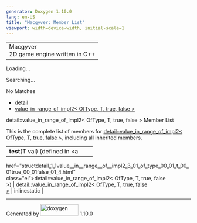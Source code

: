 ```yaml
---
generator: Doxygen 1.10.0
lang: en-US
title: "Macgyver: Member List"
viewport: width=device-width, initial-scale=1
---
```


<div id="top">

<div id="titlearea">

<table data-cellspacing="0" data-cellpadding="0">
<colgroup>
<col style="width: 100%" />
</colgroup>
<tbody>
<tr id="projectrow" class="odd">
<td id="projectalign"><div id="projectname">
Macgyver
</div>
<div id="projectbrief">
2D game engine written in C++
</div></td>
</tr>
</tbody>
</table>

</div>

<div id="main-nav">

</div>

<div id="MSearchSelectWindow"
onmouseover="return searchBox.OnSearchSelectShow()"
onmouseout="return searchBox.OnSearchSelectHide()"
onkeydown="return searchBox.OnSearchSelectKey(event)">

</div>

<div id="MSearchResultsWindow">

<div id="MSearchResults">

<div class="SRPage">

<div id="SRIndex">

<div id="SRResults">

</div>

<div id="Loading" class="SRStatus">

Loading...

</div>

<div id="Searching" class="SRStatus">

Searching...

</div>

<div id="NoMatches" class="SRStatus">

No Matches

</div>

</div>

</div>

</div>

</div>

<div id="nav-path" class="navpath">

- <a href="namespacedetail.html" class="el">detail</a>
- <a
  href="structdetail_1_1value__in__range__of__impl2_3_01_of_type_00_01_t_00_01true_00_01false_01_4.html"
  class="el">value_in_range_of_impl2&lt; OfType, T, true, false &gt;</a>

</div>

</div>

<div class="header">

<div class="headertitle">

<div class="title">

detail::value_in_range_of_impl2\< OfType, T, true, false \> Member List

</div>

</div>

</div>

<div class="contents">

This is the complete list of members for <a
href="structdetail_1_1value__in__range__of__impl2_3_01_of_type_00_01_t_00_01true_00_01false_01_4.html"
class="el">detail::value_in_range_of_impl2&lt; OfType, T, true, false
&gt;</a>, including all inherited members.

|                                                                                                        |                                                                                                        |                                                                      |
|--------------------------------------------------------------------------------------------------------|--------------------------------------------------------------------------------------------------------|----------------------------------------------------------------------|
| **test**(T val) (defined in <a                                                                         
 href="structdetail_1_1value__in__range__of__impl2_3_01_of_type_00_01_t_00_01true_00_01false_01_4.html"  
 class="el">detail::value_in_range_of_impl2&lt; OfType, T, true, false                                   
 &gt;</a>)                                                                                               | <a                                                                                                     
                                                                                                          href="structdetail_1_1value__in__range__of__impl2_3_01_of_type_00_01_t_00_01true_00_01false_01_4.html"  
                                                                                                          class="el">detail::value_in_range_of_impl2&lt; OfType, T, true, false                                   
                                                                                                          &gt;</a>                                                                                                | <span class="mlabel">inline</span><span class="mlabel">static</span> |

</div>

------------------------------------------------------------------------

<span class="small">Generated
by [<img src="doxygen.svg" class="footer" width="104" height="31"
alt="doxygen" />](https://www.doxygen.org/index.html) 1.10.0</span>
